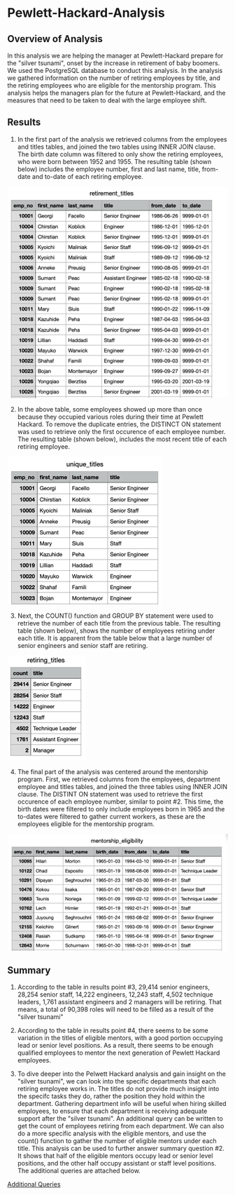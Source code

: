 # Pewlett-Hackard-Analysis

## Overview of Analysis
In this analysis we are helping the manager at Pewlett-Hackard prepare for the "silver tsunami", onset by the increase in retirement of baby boomers. We used the PostgreSQL database to conduct this analysis. In the analysis we gathered information on the number of retiring employees by title, and the retiring employees who are eligible for the mentorship program. This analysis helps the managers plan for the future at Pewlett-Hackard, and the measures that need to be taken to deal with the large employee shift. 

## Results 
1) In the first part of the analysis we retrieved columns from the employees and titles tables, and joined the two tables using INNER JOIN clause. The birth date column was filtered to only show the retiring employees, who were born between 1952 and 1955. The resulting table (shown below) includes the employee number, first and last name, title, from-date and to-date of each retiring employee. 

![Retirement Titles](Images/retirement_titles.png)

2) In the above table, some employees showed up more than once because they occupied various roles during their time at Pewlett Hackard. To remove the duplicate entries, the DISTINCT ON statement was used to retrieve only the first occurence of each employee number. The resulting table (shown below), includes the most recent title of each retiring employee. 

![Unique Titles](Images/unique_titles.png)

3) Next, the COUNT() function and GROUP BY statement were used to retrieve the number of each title from the previous table. The resulting table (shown below), shows the number of employees retiring under each title. It is apparent from the table below that a large number of senior engineers and senior staff are retiring.


![Retiring Titles Count](Images/retiring_titles.png)

4) The final part of the analysis was centered around the mentorship program. First, we retrieved columns from the employees, department employee and titles tables, and joined the three tables using INNER JOIN clause. The DISTINT ON statement was used to retrieve the first occurence of each employee number, similar to point #2. This time, the birth dates were filtered to only include employees born in 1965 and the to-dates were filtered to gather current workers, as these are the employees eligible for the mentorship program. 

![Mentorship Eligibility](Images/mentorship_eligibility.png)

## Summary 
1) According to the table in results point #3, 29,414 senior engineers, 28,254 senior staff, 14,222 engineers, 12,243 staff, 4,502 technique leaders, 1,761 assistant engineers and 2 managers will be retiring. That means, a total of 90,398 roles will need to be filled as a result of the "silver tsunami" 

2) According to the table in results point #4, there seems to be some variation in the titles of eligible mentors, with a good portion occupying lead or senior level positions. As a result, there seems to be enough qualified employees to mentor the next generation of Pewlett Hackard employees. 

3) To dive deeper into the Pelwett Hackard analysis and gain insight on the "silver tsunami", we can look into the specific departments that each retiring employee works in. The titles do not provide much insight into the specifc tasks they do, rather the position they hold within the department. Gathering department info will be useful when hiring skilled employees, to ensure that each department is receiving adequate support after the "silver tsunami". An additional query can be written to get the count of employees retiring from each department. We can also do a more specific analysis with the eligible mentors, and use the count() function to gather the number of eligible mentors under each title. This analysis can be used to further answer summary question #2. It shows that half of the eligible mentors occupy lead or senior level positions, and the other half occupy assistant or staff level positions. The additional queries are attached below. 

[Additional Queries](Images/additional_queries.sql)


